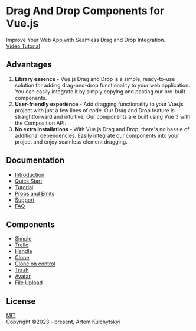 # Drag And Drop Components for Vue.js

Improve Your Web App with Seamless Drag and Drop Integration.  
[Video Tutorial](https://youtu.be/NfteKvQ943s)

## Advantages

1. **Library essence** - Vue.js Drag and Drop is a simple, ready-to-use solution for adding drag-and-drop functionality to your web application. You can easily integrate it by simply copying and pasting our pre-built components.
2. **User-friendly experience** - Add dragging functionality to your Vue.js project with just a few lines of code. Our Drag and Drop feature is straightforward and intuitive. Our components are built using Vue 3 with the Composition API.
3. **No extra installations** - With Vue.js Drag and Drop, there's no hassle of additional dependencies. Easily integrate our components into your project and enjoy seamless element dragging.

## Documentation

- [Introduction](https://skiff26.github.io/dragdrop/#/docs/introduction)
- [Quick Start](https://skiff26.github.io/dragdrop/#/docs/start)
- [Tutorial](https://skiff26.github.io/dragdrop/#/docs/tutorial)
- [Props and Emits](https://skiff26.github.io/dragdrop/#/docs/props-and-emits)
- [Support](https://skiff26.github.io/dragdrop/#/docs/support)
- [FAQ](https://skiff26.github.io/dragdrop/#/docs/faq)

## Components

- [Simple](https://skiff26.github.io/dragdrop/#/examples/simple)
- [Trello](https://skiff26.github.io/dragdrop/#/examples/trello)
- [Handle](https://skiff26.github.io/dragdrop/#/examples/handle)
- [Clone](https://skiff26.github.io/dragdrop/#/examples/clone)
- [Clone on control](https://skiff26.github.io/dragdrop/#/examples/controlclone)
- [Trash](https://skiff26.github.io/dragdrop/#/examples/trash)
- [Avatar](https://skiff26.github.io/dragdrop/#/examples/avatar)
- [File Upload](https://skiff26.github.io/dragdrop/#/examples/upload)

## License

[MIT](https://github.com/skiff26/dragdrop/blob/main/LICENSE.md)  
Copyright ©2023 - present, Artem Kulchytskyi
